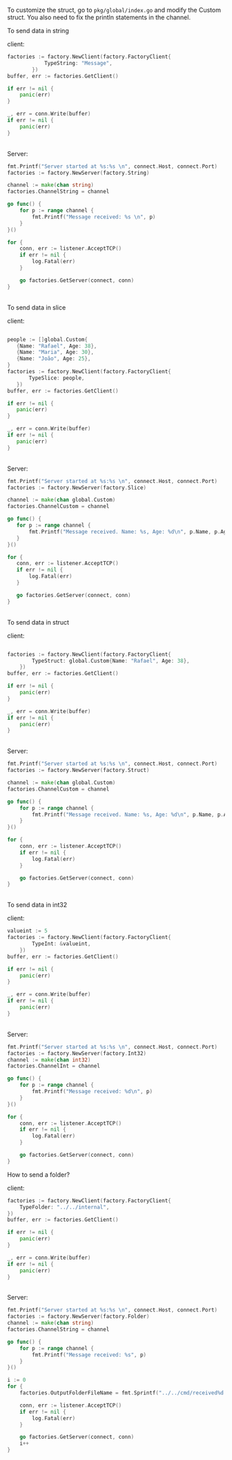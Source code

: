 To customize the struct, go to ```pkg/global/index.go``` and modify the Custom struct.
You also need to fix the println statements in the channel.
<br/>

To send data in string<br />

client:<br />

```go
factories := factory.NewClient(factory.FactoryClient{
			TypeString: "Message",
		})
buffer, err := factories.GetClient()

if err != nil {
    panic(err)
}

_, err = conn.Write(buffer)
if err != nil {
    panic(err)
}

 ```

 <br />
 Server:

```go
fmt.Printf("Server started at %s:%s \n", connect.Host, connect.Port)
factories := factory.NewServer(factory.String)

channel := make(chan string)
factories.ChannelString = channel

go func() {
    for p := range channel {
        fmt.Printf("Message received: %s \n", p)
    }
}()

for {
    conn, err := listener.AcceptTCP()
    if err != nil {
        log.Fatal(err)
    }

    go factories.GetServer(connect, conn)
}


  ```

<br />
To send data in slice<br />

client:<br />

 ```go

people := []global.Custom{
	{Name: "Rafael", Age: 38},
	{Name: "Maria", Age: 30},
	{Name: "João", Age: 25},
}
factories := factory.NewClient(factory.FactoryClient{
		TypeSlice: people,
	})
buffer, err := factories.GetClient()

if err != nil {
	panic(err)
}

_, err = conn.Write(buffer)
if err != nil {
	panic(err)
}

 ```

 <br />
 Server:

 ```go
fmt.Printf("Server started at %s:%s \n", connect.Host, connect.Port)
factories := factory.NewServer(factory.Slice)

channel := make(chan global.Custom)
factories.ChannelCustom = channel

go func() {
	for p := range channel {
		fmt.Printf("Message received. Name: %s, Age: %d\n", p.Name, p.Age)
	}
}()

for {
	conn, err := listener.AcceptTCP()
	if err != nil {
		log.Fatal(err)
	}

	go factories.GetServer(connect, conn)
}


  ```
<br />
To send data in struct<br />

client:<br />
```go

factories := factory.NewClient(factory.FactoryClient{
		TypeStruct: global.Custom{Name: "Rafael", Age: 38},
	})
buffer, err := factories.GetClient()

if err != nil {
	panic(err)
}

_, err = conn.Write(buffer)
if err != nil {
	panic(err)
}

 ```

 <br />
 Server:

```go
fmt.Printf("Server started at %s:%s \n", connect.Host, connect.Port)
factories := factory.NewServer(factory.Struct)

channel := make(chan global.Custom)
factories.ChannelCustom = channel

go func() {
	for p := range channel {
		fmt.Printf("Message received. Name: %s, Age: %d\n", p.Name, p.Age)
	}
}()

for {
	conn, err := listener.AcceptTCP()
	if err != nil {
		log.Fatal(err)
	}

	go factories.GetServer(connect, conn)
}

  ```


  <br />
To send data in int32<br />

client:<br />
```go
valueint := 5
factories := factory.NewClient(factory.FactoryClient{
		TypeInt: &valueint,
	})
buffer, err := factories.GetClient()

if err != nil {
	panic(err)
}

_, err = conn.Write(buffer)
if err != nil {
	panic(err)
}

 ```

 <br />
 Server:

```go
fmt.Printf("Server started at %s:%s \n", connect.Host, connect.Port)
factories := factory.NewServer(factory.Int32)
channel := make(chan int32)
factories.ChannelInt = channel

go func() {
	for p := range channel {
		fmt.Printf("Message received: %d\n", p)
	}
}()

for {
	conn, err := listener.AcceptTCP()
	if err != nil {
		log.Fatal(err)
	}

	go factories.GetServer(connect, conn)
}

  ```


How to send a folder?<br />

client:<br />
```go
factories := factory.NewClient(factory.FactoryClient{
	TypeFolder: "../../internal",
})
buffer, err := factories.GetClient()

if err != nil {
	panic(err)
}

_, err = conn.Write(buffer)
if err != nil {
	panic(err)
}

 ```

 <br />
 Server:

```go
fmt.Printf("Server started at %s:%s \n", connect.Host, connect.Port)
factories := factory.NewServer(factory.Folder)
channel := make(chan string)
factories.ChannelString = channel

go func() {
	for p := range channel {
		fmt.Printf("Message received: %s", p)
	}
}()

i := 0
for {
	factories.OutputFolderFileName = fmt.Sprintf("../../cmd/received%d.zip", i)

	conn, err := listener.AcceptTCP()
	if err != nil {
		log.Fatal(err)
	}

	go factories.GetServer(connect, conn)
	i++
}

  ```